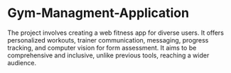 # Gym-Managment-Application
The project involves creating a web fitness app for diverse users. It offers personalized workouts, trainer communication, messaging, progress tracking, and computer vision for form assessment. It aims to be comprehensive and inclusive, unlike previous tools, reaching a wider audience.
